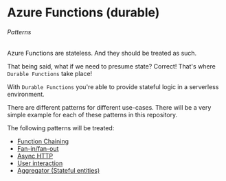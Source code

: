 # Azure Functions (durable)
###### Patterns

Azure Functions are stateless. And they should be treated as such.

That being said, what if we need to presume state? Correct! That's where `Durable Functions` take place!

With `Durable Functions` you're able to provide stateful logic in a serverless environment.

There are different patterns for different use-cases. There will be a very simple  example for each of these patterns in this repository.

The following patterns will be treated:
- <a href="https://github.com/adnkai/Azure/tree/master/AZ-203/Module%2002/Demo%2005%20-%20Durable%20Functions/Function%20Chaining">Function Chaining</a>
- <a href="https://github.com/adnkai/Azure/tree/master/AZ-203/Module%2002/Demo%2005%20-%20Durable%20Functions/Fan-In-Fan-Out">Fan-in/fan-out</a>
- <a href="https://github.com/adnkai/Azure/tree/master/AZ-203/Module%2002/Demo%2005%20-%20Durable%20Functions/Async%20HTTP">Async HTTP</a>
- <a href="https://github.com/adnkai/Azure/tree/master/AZ-203/Module%2002/Demo%2005%20-%20Durable%20Functions/User%20Interaction">User interaction</a>
- <a href="https://github.com/adnkai/Azure/tree/master/AZ-203/Module%2002/Demo%2005%20-%20Durable%20Functions/Aggregator">Aggregator (Stateful entities)</a>